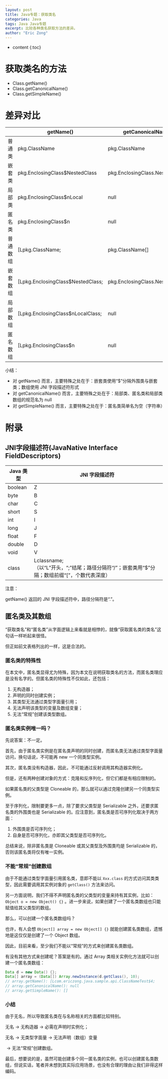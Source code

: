 ```yaml
---
layout: post
title: Java专题：获取类名
categories: Java
tags: Java Java专题
excerpt: 比较各种类名获取方法的差异。
author: "Eric Zong"
---
```


* content
{:toc}

# 获取类名的方法

* Class.getName()
* Class.getCanonicalName()
* Class.getSimpleName()

# 差异对比

|          | getName()                         | getCanonicalName()               | getSimpleName() |
| -------- | --------------------------------- | -------------------------------- | --------------- |
| 普通类   | pkg.ClassName                     | pkg.ClassName                    | ClassName       |
| 嵌套类   | pkg.EnclosingClass$NestedClass    | pkg.EnclosingClass.NestedClass   | NestedClass     |
| 局部类   | pkg.EnclosingClass$nLocal         | null                             | LocalClass      |
| 匿名类   | pkg.EnclosingClass$n              | null                             | 空字符串        |
| 普通数组 | [Lpkg.ClassName;                  | pkg.ClassName[]                  | ClassName[]     |
| 嵌套数组 | [Lpkg.EnclosingClass$NestedClass; | pkg.EnclosingClass.NestedClass[] | NestedClass[]   |
| 局部数组 | [Lpkg.EnclosingClass$nLocalClass; | null                             | LocalClass[]    |
| 匿名数组 | [Lpkg.EnclosingClass$n            | null                             | []              |

小结：

* 对 getName() 而言，主要特殊之处在于：嵌套类使用“$”分隔外围类与嵌套类；数组使用 JNI 字段描述符形式
* 对 getCanonicalName() 而言，主要特殊之处在于：局部类、匿名类和局部类数组的规范名为 null
* 对 getSimpleName() 而言，主要特殊之处在于：匿名类简单名为空（字符串）

# 附录

## JNI字段描述符(JavaNative Interface FieldDescriptors)

| Java 类型 | JNI 字段描述符                                               |
| --------- | ------------------------------------------------------------ |
| boolean   | Z                                                            |
| byte      | B                                                            |
| char      | C                                                            |
| short     | S                                                            |
| int       | I                                                            |
| long      | J                                                            |
| float     | F                                                            |
| double    | D                                                            |
| void      | V                                                            |
| class     | Lclassname;<br/>（以“L”开头，“;”结尾；路径分隔符“/”；嵌套类用“$”分隔；数组前缀“[”，个数代表深度） |

注意：

getName() 返回的 JNI 字段描述符中，路径分隔符是“.”。

## 匿名类及其数组

“获取类名”和“匿名类”从字面逻辑上来看就是相悖的，就像“获取匿名类的类名”这句话一样听起来很怪。

但正如前文表格列出的一样，这是合法的。

### 匿名类的特殊性

在本文中，匿名类显得尤为特殊，因为本文在说明获取类名的方法，而匿名类理应是没有名字的。但匿名类的特殊性不仅如此，还包括：

1. 无构造器；
2. 声明的同时创建实例；
3. 其类型无法通过类型字面量引用；
4. 无法声明该类型的变量及数组变量；
5. 无法“常规”创建该类型数组。

### 匿名类实例唯一吗？

先说答案：不一定。

首先，由于匿名类实例是在匿名类声明的同时创建，而匿名类无法通过类型字面量访问，换句话说，不可能再 new 一个同类型实例。

其次，匿名类没有构造器，因此，不可能通过反射调用其构造器实例化。

但是，还有两种创建对象的方式：克隆和反序列化，但它们都是有相应限制的。

如果匿名类的父类型是 Cloneable 的，那么就可以通过克隆创建另一个同类型实例。

至于序列化，限制要更多一点，除了要求父类型是 Serializable 之外，还要求匿名类的外围类也是 Serializable 的。应注意到，匿名类是否可序列化取决于两方面：

1. 外围类是否可序列化；
2. 自身是否可序列化，亦即其父类型是否可序列化。

总结来说，除非匿名类是 Cloneable 或其父类型及外围类均是 Serializable 的，否则该匿名类将仅有唯一实例。

### 不能“常规”创建数组

由于不能通过类型字面量引用匿名类，意即不能以 `Xxx.class` 的方式访问其类类型，因此需要调用其实例对象的 `getClass()` 方法来访问。

另一方面说明，我们不得不声明匿名类的父类型的变量来持有其实例，比如：`Object o = new Object() {}` 。进一步来说，如果创建了一个匿名类数组也只能赋值给其父类型的数组。

那么，可以创建一个匿名类数组吗？

也许，有人会想 `Object[] array = new Object[] {}` 就能创建匿名类数组，遗憾地是这仅仅是创建了一个 Object 数组。

因此，目前来看，至少我们不能以“常规”的方式来创建匿名类数组。

有没有其他方式来创建呢？答案是有的。通过 Array 类相关实例化方法就可以创建一个匿名类数组：

```java
Data d = new Data() {};
Data[] array = (Data[]) Array.newInstance(d.getClass(), 10);
// array.getName(): [Lcom.ericzong.java.sample.api.ClassNameTest$4;
// array.getCanonicalName(): null
// array.getSimpleName(): []
```

### 小结

由于无名，所以导致匿名类在与名称相关的方面都比较特别。

无名 →  无构造器 → 必需在声明时实例化；

无名 → 无类型字面量 → 无法声明（数组）变量

​                                    → 无法“常规”创建数组。

最后，想要说的是，虽然可能创建多个同一匿名类的实例，也可以创建匿名类数组，但说实话，笔者并未想到其实际应用场景，也没有合理的理由让我们非得这样编码。

